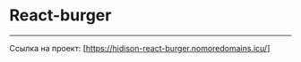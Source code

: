 # React-burger
------------------

Ссылка на проект: [https://hidison-react-burger.nomoredomains.icu/]
